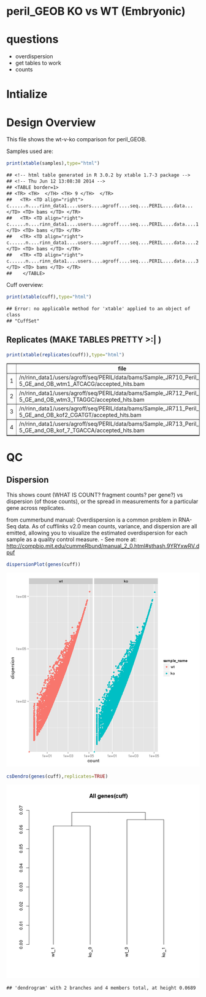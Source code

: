 peril_GEOB KO vs WT (Embryonic)
======================================

# questions
- overdispersion
- get tables to work
- counts






# Intialize


# Design Overview

This file shows the wt-v-ko comparison for peril_GEOB. 

Samples used are:

```r
print(xtable(samples),type="html")
```

```
## <!-- html table generated in R 3.0.2 by xtable 1.7-3 package -->
## <!-- Thu Jun 12 13:08:38 2014 -->
## <TABLE border=1>
## <TR> <TH>  </TH> <TH> 9 </TH>  </TR>
##   <TR> <TD align="right"> c......n....rinn_data1....users....agroff....seq....PERIL....data... </TD> <TD> bams </TD> </TR>
##   <TR> <TD align="right"> c......n....rinn_data1....users....agroff....seq....PERIL....data....1 </TD> <TD> bams </TD> </TR>
##   <TR> <TD align="right"> c......n....rinn_data1....users....agroff....seq....PERIL....data....2 </TD> <TD> bams </TD> </TR>
##   <TR> <TD align="right"> c......n....rinn_data1....users....agroff....seq....PERIL....data....3 </TD> <TD> bams </TD> </TR>
##    </TABLE>
```


Cuff overview:

```r
print(xtable(cuff),type="html")
```

```
## Error: no applicable method for 'xtable' applied to an object of class
## "CuffSet"
```

## Replicates (MAKE TABLES PRETTY >:| )

```r
print(xtable(replicates(cuff)),type="html")
```

<!-- html table generated in R 3.0.2 by xtable 1.7-3 package -->
<!-- Thu Jun 12 13:08:38 2014 -->
<TABLE border=1>
<TR> <TH>  </TH> <TH> file </TH> <TH> sample_name </TH> <TH> replicate </TH> <TH> rep_name </TH> <TH> total_mass </TH> <TH> norm_mass </TH> <TH> internal_scale </TH> <TH> external_scale </TH>  </TR>
  <TR> <TD align="right"> 1 </TD> <TD> /n/rinn_data1/users/agroff/seq/PERIL/data/bams/Sample_JR710_Peril_L46_E14-5_GE_and_OB_wtm1_ATCACG/accepted_hits.bam </TD> <TD> wt </TD> <TD align="right">   0 </TD> <TD> wt_0 </TD> <TD align="right"> 19373200.00 </TD> <TD align="right"> 21401800.00 </TD> <TD align="right"> 0.90 </TD> <TD align="right"> 1.00 </TD> </TR>
  <TR> <TD align="right"> 2 </TD> <TD> /n/rinn_data1/users/agroff/seq/PERIL/data/bams/Sample_JR712_Peril_L46_E14-5_GE_and_OB_wtm3_TTAGGC/accepted_hits.bam </TD> <TD> wt </TD> <TD align="right">   1 </TD> <TD> wt_1 </TD> <TD align="right"> 17389200.00 </TD> <TD align="right"> 21401800.00 </TD> <TD align="right"> 0.82 </TD> <TD align="right"> 1.00 </TD> </TR>
  <TR> <TD align="right"> 3 </TD> <TD> /n/rinn_data1/users/agroff/seq/PERIL/data/bams/Sample_JR711_Peril_L46_E14-5_GE_and_OB_kof2_CGATGT/accepted_hits.bam </TD> <TD> ko </TD> <TD align="right">   0 </TD> <TD> ko_0 </TD> <TD align="right"> 31892200.00 </TD> <TD align="right"> 21401800.00 </TD> <TD align="right"> 1.49 </TD> <TD align="right"> 1.00 </TD> </TR>
  <TR> <TD align="right"> 4 </TD> <TD> /n/rinn_data1/users/agroff/seq/PERIL/data/bams/Sample_JR713_Peril_L46_E14-5_GE_and_OB_kof_7_TGACCA/accepted_hits.bam </TD> <TD> ko </TD> <TD align="right">   1 </TD> <TD> ko_1 </TD> <TD align="right"> 19646900.00 </TD> <TD align="right"> 21401800.00 </TD> <TD align="right"> 0.91 </TD> <TD align="right"> 1.00 </TD> </TR>
   </TABLE>

# QC

## Dispersion

This shows count (WHAT IS COUNT? fragment counts? per gene?) vs dispersion (of those counts), or the spread in measurements for a particular gene across replicates. 

from cummerbund manual: Overdispersion is a common problem in RNA-Seq data. As of cufflinks v2.0 mean counts, variance, and dispersion are all emitted, allowing you to visualize the estimated overdispersion for each sample as a quality control measure. - See more at: http://compbio.mit.edu/cummeRbund/manual_2_0.html#sthash.9YRYxwRV.dpuf



```r
dispersionPlot(genes(cuff))
```

![plot of chunk dispersion](figure/peril_GEOB/dispersion1.png) 

```r
csDendro(genes(cuff),replicates=TRUE)
```

![plot of chunk dispersion](figure/peril_GEOB/dispersion2.png) 

```
## 'dendrogram' with 2 branches and 4 members total, at height 0.0689
```
